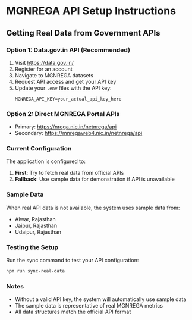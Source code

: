 # MGNREGA API Setup Instructions

## Getting Real Data from Government APIs

### Option 1: Data.gov.in API (Recommended)
1. Visit https://data.gov.in/
2. Register for an account
3. Navigate to MGNREGA datasets
4. Request API access and get your API key
5. Update your `.env` files with the API key:
   ```
   MGNREGA_API_KEY=your_actual_api_key_here
   ```

### Option 2: Direct MGNREGA Portal APIs
- Primary: https://nrega.nic.in/netnrega/api
- Secondary: https://mnregaweb4.nic.in/netnrega/api

### Current Configuration
The application is configured to:
1. **First**: Try to fetch real data from official APIs
2. **Fallback**: Use sample data for demonstration if API is unavailable

### Sample Data
When real API data is not available, the system uses sample data from:
- Alwar, Rajasthan
- Jaipur, Rajasthan  
- Udaipur, Rajasthan

### Testing the Setup
Run the sync command to test your API configuration:
```bash
npm run sync-real-data
```

### Notes
- Without a valid API key, the system will automatically use sample data
- The sample data is representative of real MGNREGA metrics
- All data structures match the official API format
